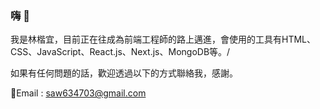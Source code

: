 ### 嗨 👋

我是林楷宜，目前正在往成為前端工程師的路上邁進，會使用的工具有HTML、CSS、JavaScript、React.js、Next.js、MongoDB等。/

如果有任何問題的話，歡迎透過以下的方式聯絡我，感謝。

📧Email : saw634703@gmail.com
